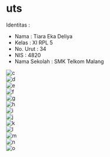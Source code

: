 # uts

Identitas : 
 * Nama : Tiara Eka Deliya 
 * Kelas : XI RPL 5 
 * No. Urut : 34 
 * NIS : 4820
 * Nama Sekolah : SMK Telkom Malang
 
 
![c](https://cloud.githubusercontent.com/assets/22131257/23996928/f75f6826-0a81-11e7-827a-c8f590c12044.JPG)<br>
![d](https://cloud.githubusercontent.com/assets/22131257/23996931/f763ed60-0a81-11e7-89e3-e3bee280bb15.JPG)<br>
![e](https://cloud.githubusercontent.com/assets/22131257/23996930/f76256ee-0a81-11e7-8f4b-09a9940c3a3d.JPG)<br>
![f](https://cloud.githubusercontent.com/assets/22131257/23996932/f765c2c0-0a81-11e7-88c9-678ad4aa37cd.JPG)<br>
![g](https://cloud.githubusercontent.com/assets/22131257/23996933/f76b952e-0a81-11e7-85a5-611110717c77.JPG)<br>
![h](https://cloud.githubusercontent.com/assets/22131257/23996934/f7902d1c-0a81-11e7-9cea-003ab6dc103d.JPG)<br>
![i](https://cloud.githubusercontent.com/assets/22131257/23996936/f795f242-0a81-11e7-8d6f-6061e4029d8a.JPG)<br>
![j](https://cloud.githubusercontent.com/assets/22131257/23996935/f793c530-0a81-11e7-9f52-ce63c01f5420.JPG)<br>
![k](https://cloud.githubusercontent.com/assets/22131257/23996937/f79a40fe-0a81-11e7-8cd1-0d0d86e1fcc2.JPG)<br>
![l](https://cloud.githubusercontent.com/assets/22131257/23996938/f7a030ea-0a81-11e7-9383-64151230e91c.JPG)<br>
![m](https://cloud.githubusercontent.com/assets/22131257/23996939/f7c1cda4-0a81-11e7-9ab2-c299aa6f8601.JPG)<br>
![n](https://cloud.githubusercontent.com/assets/22131257/23996941/f7c8629a-0a81-11e7-8fca-3ab6f6c81597.JPG)<br>
![o](https://cloud.githubusercontent.com/assets/22131257/23996940/f7c616fc-0a81-11e7-8c90-103a63d22bfe.JPG)<br>
